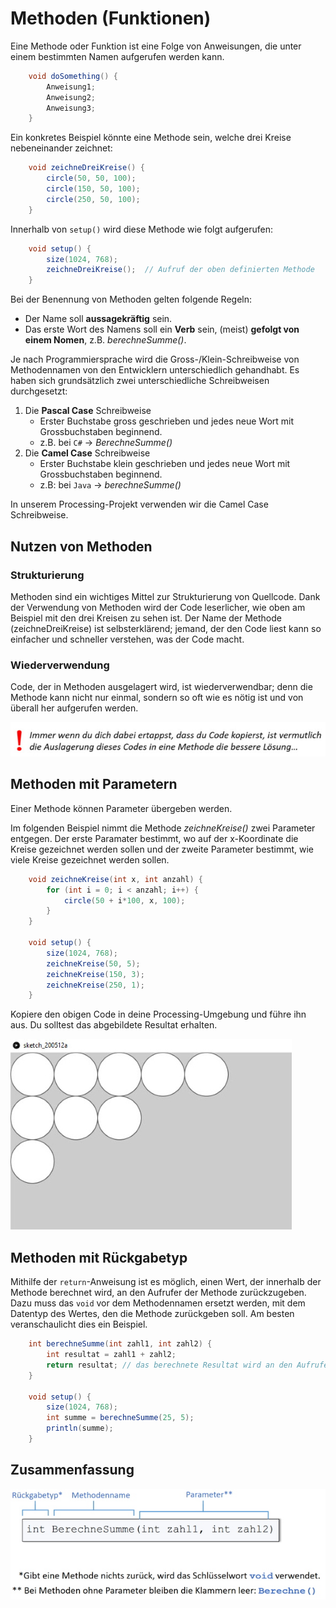 # Methoden (Funktionen)

Eine Methode oder Funktion ist eine Folge von Anweisungen, die unter einem bestimmten Namen aufgerufen werden kann. 

```java
    void doSomething() {
        Anweisung1;
        Anweisung2;
        Anweisung3;
    }
```

Ein konkretes Beispiel könnte eine Methode sein, welche drei Kreise nebeneinander zeichnet:

```java
    void zeichneDreiKreise() {
        circle(50, 50, 100);
        circle(150, 50, 100);
        circle(250, 50, 100);
    }
```

Innerhalb von `setup()` wird diese Methode wie folgt aufgerufen:

```java
    void setup() {
        size(1024, 768);
        zeichneDreiKreise();  // Aufruf der oben definierten Methode
    }
```

Bei der Benennung von Methoden gelten folgende Regeln:

- Der Name soll **aussagekräftig** sein.
- Das erste Wort des Namens soll ein **Verb** sein, (meist) **gefolgt von einem Nomen**, z.B. _berechneSumme()_.

Je nach Programmiersprache wird die Gross-/Klein-Schreibweise von Methodennamen von den Entwicklern unterschiedlich gehandhabt. Es haben sich grundsätzlich zwei unterschiedliche Schreibweisen durchgesetzt:

1. Die **Pascal Case** Schreibweise
    - Erster Buchstabe gross geschrieben und jedes neue Wort mit Grossbuchstaben beginnend.
    - z.B. bei `C#` -> _BerechneSumme()_
2. Die **Camel Case** Schreibweise
    - Erster Buchstabe klein geschrieben und jedes neue Wort mit Grossbuchstaben beginnend.
    - z.B: bei `Java` -> _berechneSumme()_

In unserem Processing-Projekt verwenden wir die Camel Case Schreibweise.

## Nutzen von Methoden

### Strukturierung

Methoden sind ein wichtiges Mittel zur Strukturierung von Quellcode. Dank der Verwendung von Methoden wird der Code leserlicher, wie oben am Beispiel mit den drei Kreisen zu sehen ist. Der Name der Methode (zeichneDreiKreise) ist selbsterklärend; jemand, der den Code liest kann so einfacher und schneller verstehen, was der Code macht.

### Wiederverwendung

Code, der in Methoden ausgelagert wird, ist wiederverwendbar; denn die Methode kann nicht nur einmal, sondern so oft wie es nötig ist und von überall her aufgerufen werden.

![Bild](res/code-auslagern.jpg)

## Methoden mit Parametern

Einer Methode können Parameter übergeben werden.

Im folgenden Beispiel nimmt die Methode _zeichneKreise()_  zwei Parameter entgegen. Der erste Paramater bestimmt, wo auf der x-Koordinate die Kreise gezeichnet werden sollen und der zweite Parameter bestimmt, wie viele Kreise gezeichnet werden sollen. 

```java
    void zeichneKreise(int x, int anzahl) {
        for (int i = 0; i < anzahl; i++) {
            circle(50 + i*100, x, 100);
        }
    }

    void setup() {
        size(1024, 768);
        zeichneKreise(50, 5);  
        zeichneKreise(150, 3);  
        zeichneKreise(250, 1);  
    }
```

Kopiere den obigen Code in deine Processing-Umgebung und führe ihn aus. Du solltest das abgebildete Resultat erhalten.

![BIld](res/kreise.jpg)

## Methoden mit Rückgabetyp

Mithilfe der `return`-Anweisung ist es möglich, einen Wert, der innerhalb der Methode berechnet wird, an den Aufrufer der Methode zurückzugeben. Dazu muss das `void` vor dem Methodennamen ersetzt werden, mit dem Datentyp des Wertes, den die Methode zurückgeben soll. Am besten veranschaulicht dies ein Beispiel. 

```java
    int berechneSumme(int zahl1, int zahl2) {
        int resultat = zahl1 + zahl2;
        return resultat; // das berechnete Resultat wird an den Aufrufer zurückgebeben
    }

    void setup() {
        size(1024, 768);
        int summe = berechneSumme(25, 5);
        println(summe);
    }

```

## Zusammenfassung

![Bild](res/signatur-einer-methode.jpg)